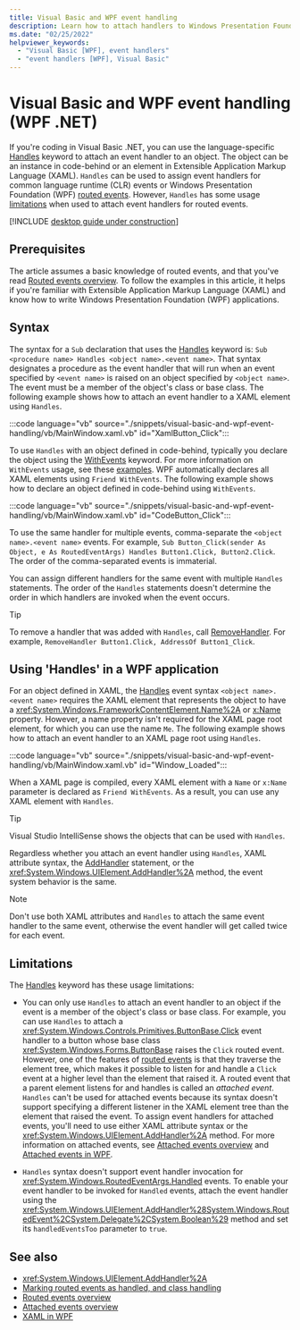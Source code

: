 ```yaml
---
title: Visual Basic and WPF event handling
description: Learn how to attach handlers to Windows Presentation Foundation (WPF) routed events in Visual Basic.
ms.date: "02/25/2022"
helpviewer_keywords:
  - "Visual Basic [WPF], event handlers"
  - "event handlers [WPF], Visual Basic"
---
```

<!-- The acrolinx score was 100 on 02/25/2021-->

# Visual Basic and WPF event handling (WPF .NET)

If you're coding in Visual Basic .NET, you can use the language-specific [Handles](/dotnet/visual-basic/language-reference/statements/handles-clause) keyword to attach an event handler to an object. The object can be an instance in code-behind or an element in Extensible Application Markup Language (XAML). `Handles` can be used to assign event handlers for common language runtime (CLR) events or Windows Presentation Foundation (WPF) [routed events](/dotnet/desktop/wpf/advanced/routed-events-overview?view=netframeworkdesktop-4.8&preserve-view=true). However, `Handles` has some usage [limitations](#limitations) when used to attach event handlers for routed events.

[!INCLUDE [desktop guide under construction](../../includes/desktop-guide-preview-note.md)]

## Prerequisites

The article assumes a basic knowledge of routed events, and that you've read [Routed events overview](/dotnet/desktop/wpf/advanced/routed-events-overview?view=netframeworkdesktop-4.8&preserve-view=true). To follow the examples in this article, it helps if you're familiar with Extensible Application Markup Language (XAML) and know how to write Windows Presentation Foundation (WPF) applications.

## Syntax

The syntax for a `Sub` declaration that uses the [Handles](/dotnet/visual-basic/language-reference/statements/handles-clause) keyword is: `Sub <procedure name> Handles <object name>.<event name>`. That syntax designates a procedure as the event handler that will run when an event specified by `<event name>` is raised on an object specified by `<object name>`. The event must be a member of the object's class or base class. The following example shows how to attach an event handler to a XAML element using `Handles`.

:::code language="vb" source="./snippets/visual-basic-and-wpf-event-handling/vb/MainWindow.xaml.vb" id="XamlButton_Click":::

To use `Handles` with an object defined in code-behind, typically you declare the object using the [WithEvents](/dotnet/visual-basic/language-reference/modifiers/withevents) keyword. For more information on `WithEvents` usage, see these [examples](/dotnet/visual-basic/language-reference/statements/handles-clause#example-1). WPF automatically declares all XAML elements using `Friend WithEvents`. The following example shows how to declare an object defined in code-behind using `WithEvents`.

:::code language="vb" source="./snippets/visual-basic-and-wpf-event-handling/vb/MainWindow.xaml.vb" id="CodeButton_Click":::

To use the same handler for multiple events, comma-separate the `<object name>.<event name>` events. For example, `Sub Button_Click(sender As Object, e As RoutedEventArgs) Handles Button1.Click, Button2.Click`. The order of the comma-separated events is immaterial.

You can assign different handlers for the same event with multiple `Handles` statements. The order of the `Handles` statements doesn't determine the order in which handlers are invoked when the event occurs.

> [!TIP]
> To remove a handler that was added with `Handles`, call [RemoveHandler](/dotnet/visual-basic/language-reference/statements/removehandler-statement). For example, `RemoveHandler Button1.Click, AddressOf Button1_Click`.

## Using 'Handles' in a WPF application

For an object defined in XAML, the [Handles](/dotnet/visual-basic/language-reference/statements/handles-clause) event syntax `<object name>.<event name>` requires the XAML element that represents the object to have a <xref:System.Windows.FrameworkContentElement.Name%2A> or [x:Name](/dotnet/desktop/xaml-services/xname-directive) property. However, a name property isn't required for the XAML page root element, for which you can use the name `Me`. The following example shows how to attach an event handler to an XAML page root using `Handles`.

:::code language="vb" source="./snippets/visual-basic-and-wpf-event-handling/vb/MainWindow.xaml.vb" id="Window_Loaded":::

When a XAML page is compiled, every XAML element with a `Name` or `x:Name` parameter is declared as `Friend WithEvents`. As a result, you can use any XAML element with `Handles`.

> [!TIP]
> Visual Studio IntelliSense shows the objects that can be used with `Handles`.

Regardless whether you attach an event handler using `Handles`, XAML attribute syntax, the [AddHandler](/dotnet/visual-basic/language-reference/statements/addhandler-statement) statement, or the <xref:System.Windows.UIElement.AddHandler%2A> method, the event system behavior is the same.

> [!NOTE]
> Don't use both XAML attributes and `Handles` to attach the same event handler to the same event, otherwise the event handler will get called twice for each event.

## Limitations

The [Handles](/dotnet/visual-basic/language-reference/statements/handles-clause) keyword has these usage limitations:

- You can only use `Handles` to attach an event handler to an object if the event is a member of the object's class or base class. For example, you can use `Handles` to attach a <xref:System.Windows.Controls.Primitives.ButtonBase.Click> event handler to a button whose base class <xref:System.Windows.Forms.ButtonBase> raises the `Click` routed event. However, one of the features of [routed events](/dotnet/desktop/wpf/advanced/routed-events-overview?view=netframeworkdesktop-4.8&preserve-view=true) is that they traverse the element tree, which makes it possible to listen for and handle a `Click` event at a higher level than the element that raised it. A routed event that a parent element listens for and handles is called an _attached event_. `Handles` can't be used for attached events because its syntax doesn't support specifying a different listener in the XAML element tree than the element that raised the event. To assign event handlers for attached events, you'll need to use either XAML attribute syntax or the <xref:System.Windows.UIElement.AddHandler%2A> method. For more information on attached events, see [Attached events overview](/dotnet/desktop/wpf/advanced/attached-events-overview?view=netframeworkdesktop-4.8&preserve-view=true) and [Attached events in WPF](/dotnet/desktop/wpf/advanced/routed-events-overview?view=netframeworkdesktop-4.8&preserve-view=true#attached-events-in-wpf).

- `Handles` syntax doesn't support event handler invocation for <xref:System.Windows.RoutedEventArgs.Handled> events. To enable your event handler to be invoked for `Handled` events, attach the event handler using the <xref:System.Windows.UIElement.AddHandler%28System.Windows.RoutedEvent%2CSystem.Delegate%2CSystem.Boolean%29> method and set its `handledEventsToo` parameter to `true`.

## See also

- <xref:System.Windows.UIElement.AddHandler%2A>
- [Marking routed events as handled, and class handling](/dotnet/desktop/wpf/events/marking-routed-events-as-handled-and-class-handling?view=netdesktop-6.0&preserve-view=true)
- [Routed events overview](/dotnet/desktop/wpf/advanced/routed-events-overview?view=netframeworkdesktop-4.8&preserve-view=true)
- [Attached events overview](/dotnet/desktop/wpf/advanced/attached-events-overview?view=netframeworkdesktop-4.8&preserve-view=true)
- [XAML in WPF](/dotnet/desktop/wpf/xaml/index?view=netframeworkdesktop-4.8&preserve-view=true)
